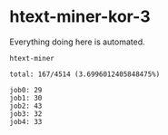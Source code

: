 # htext-miner-kor-3

Everything doing here is automated.

```
htext-miner

total: 167/4514 (3.6996012405848475%)

job0: 29
job1: 30
job2: 43
job3: 32
job4: 33
```